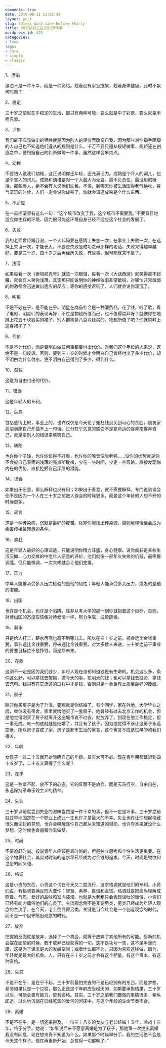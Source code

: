 ```yaml
---
comments: true
date: 2010-08-11 11:02:43
layout: post
slug: things-dont-care-before-thirty
title: 30岁前别去在乎的29件事
wordpress_id: 425
categories:
- love
tags:
- care
- simple
- classic
---
```


1、漂泊

漂泊不是一种不幸，而是一种资格。趁著没有家室拖累，趁著身体健康，此时不飘何时飘？

2、稳定

三十岁之前就在乎稳定的生活，那只有两种可能，要么就是中了彩票，要么就是未老先衰。


3、评价

我们最不应该做出的牺牲就是因为别人的评价而改变自我，因为那些对你指手画脚的人自己也不知道他们遵从的规则是什么。千万不要只遵从规矩做事，规矩还在创造之中，要根据自己的判断做每一件事，虽然这样会麻烦点。

4、幼稚

不要怕人说我们幼稚，这正说明你还年轻，还充满活力。成熟是个吓人的词儿，也是个害人的词儿。成熟和幼稚是对一个人最大而无当、最不负责任、最没用的概括。那些庸人，绝不会有人说他们幼稚。不信，到哪天你被生活压得老气横秋，暮气沉沉的时候，人们一定会说你成熟了，你就会知道成熟是个什么东西。

5、不适应

在一首摇滚里有这么一句：“这个城市改变了我，这个城市不需要我。”不要盲目地适应你生存的环境，因为很可能这环境自身已经不适应这个社会的发展了。

6、失败

我的老师曾经跟我说，一个人起码要在感情上失恋一次，在事业上失败一次，在选择上失误一次，才能长大。不要说失败是成功之母那样的老话，失败来得越早越好，要是三十岁，四十岁之后再经历失败，有些事，很可能就来不及了。

7、浅薄

如果每看一次《泰坦尼克号》就流一次眼泪，每看一次《大话西游》就笑得直不起腰，就会有人笑你浅薄。其实那只能说明你的神经依旧非常敏锐，对哪怕非常微弱的刺激都会迅速做出适应的反应；等你的感觉迟钝了，人们就会说你深沉了。

8、明星

不是不必在乎，是不能在乎。明星在商品社会是一种消费品，花了钱，听了歌，看了电影，明星们的表现再好，不过是物超所值而己，也不值得崇拜呀？就像你在地摊上花五十块钱买的裙子，别人都猜是八百块钱买的，物超所值了吧？你就崇拜上这身裙子了？

9、代价

不是不计代价，而是要明白做任何事都要付出代价。对我们这个年龄的人来说，这绝不是一句废话。否则，要到三十岁的时候才会明白自己曾经付出了多少代价，却不明白为什么付出，更不明白自己得到了多少，得到什么。

10、孤独

这是为自由付出的代价。

11、错误

这是年轻人的专利。

12、失意

包括感情上的，事业上的，也许仅仅是今天花了冤枉钱没买到可心的东西，朋友家高朋满座自己却插不上一句话。过分在乎失意的感受不是拿命运的捉弄来捉弄自己，就是拿别人的错误来惩罚自己。

13、缺陷

也许你个子矮，也许你长得不好看，也许你的嗓音像唐老鸭......没你的优势就是你不会被自己表面的浅薄的亮点所耽搁，少花一些时间，少走一些弯路，直接发现你内在的优势，直接挖掘自己深层的潜能。

14、误会

如果出于恶意，那么解释也没有用；如果出于善意，就不需要解释。专门说到误会倒不是因为一个人在三十岁之前被人误会的时候更多，而是这个年龄的人想不开的时候更多。

15、谣言

这是一种传染病，沉默是最好的疫苗。除非你能找出传染源，否则解释恰恰会成为病毒传播最理想的条件。

16、疯狂

这是年轻人最好的心理调适，只能说明你精力旺盛，身心健康。说你疯狂是某些生活压抑、心力交瘁的中老年人恶意的评价，他们就像一部年久失修的机器，最需要调适，但只能微调，一次大修就会让他们完蛋。

17、压力

中年人能够承受多大压力检验的是他的韧性；年轻人能承受多大压力，焕发的是他的潜能。

18、出国

也许是个机会，也许是个陷阱。除非从考大学的那一刻你就抱着这个目标，否则，对待出国的态度应该像对待爱情一样，努力争取，成败随缘。

19、薪水

只是给人打工，薪水再高也高不到哪儿去。所以在三十岁之前，机会远比金钱重要，事业远比金钱重要，将来远比金钱重要。对大多数人来说，三十岁之前干事业的首要目标绝不是挣钱，而是挣未来。

20、存款

这倒不一定是因为我们钱少，年轻人现在谁都知道钱是有生命的。机会这么多，条件这么好，可以拿钱去按揭，做今天的事，花明天的钱；也可以拿钱去投资，拿钱去充电。钱只有在它流通的过程中才是钱，否则只是一叠世界上质量最好的废纸。

21、房子

除非你买房子是为了升值，要嘛就是你结婚了。有个同学，家在外地，大学毕业之后，单位没有宿舍，家里就给他买了一套房子。他曾经有过去北京工作的机会，但是他觉得刚买了房子就离开这座城市说不过去，就放弃了。到现在他工作稳定，但一事无成。唯一的成就就是结婚了，并且有了孩子，因为他觉得不该让这房子永远空著，所以房子变成了家。房子是都市生活的寓言，这个寓言不应该过早的和我们相关。

22、年龄

女孩子一过二十五就开始隐瞒自己的年龄，其实大可不必。现在青年期都延迟到四十五岁了，二十五又算得了什么呢？

23、在乎

这是一种拿不起、放不下的心态，它的反面不是放弃，而是天马行空，自由自在，永远保持革命乐观主义的精神。

24、失业

三十岁以前就尝到失业的滋味当然是一件不幸的事，但不一定是坏事。三十岁之前就过早地固定在一个职业上终此一生也许才是最大的不幸。失业也许让你想起埋藏很久而尘封的梦想，也许会唤醒连你自己都从未知道的潜能。也许你本来就没什么梦想，这时候也会逼著你去做梦。

25、时尚

不要追赶时尚。按说青年人应该是最时尚的，但是独立思考和个性生活更重要。在这个物质社会，其实对时尚的追求早已经成为对金钱的追求。今天，时尚是物欲和世俗的同义语。

26、格调

这是小资的东西，小资这个词在今天又二度流行，追求格调就是他们的专利。小资们说，有格调要满足四大要件：智慧、素养、自信和金钱。格调就是把高尚理解成穿着、气质、爱好的品味和室内装潢。也就是大老粗只会表现谈吐的庸俗，小资们已经有能力庸俗他们的心灵了。主流观念倒不是非要另类，另类已经成为年轻人观念的主流了，在今天，老土倒显得另类。关键是当今社会是一个创造观念的时代，而不是一个固守陈旧观念的时代。

27、放弃

把握的反面就是放弃，选择了一个机会，就等于放弃了其他所有的可能。当新的机会摆在面前的时候，敢于放弃已经获得的一切，这不是功亏一篑，这不是半途而废，这是为了谋求更大的发展空间；或者什么都不为，只因为喜欢这样做，因为，年轻就是最大的机会。人，只有在三十岁之前才会有这个胆量，有这个资本，有这种资格。

28、失恋

不是不在乎，是在乎不起。三十岁前最怕失去的不是已经拥有的东西，而是梦想。爱情如果只是一个过程，那么正是这个年龄应当经历的，如果要承担结果，三十岁以后，可能会更有能力，更有资格。其实，三十岁之前我们要做的事情很多，稍纵即逝，过久地沉溺在已经乾涸的爱河的河床中，与这个年龄的生命节奏不合。

29、离婚

不是不在乎，是一切还来得及。一位三十八岁的女友与老公结婚十五年，冷战十三年，终于分手。她说：“如果说后来不愿意离婚是为了孩子，那他第一次提出离婚我没有同意，现在想来真不知道为什么。如果那个时候早分手，我的生活绝不会是今天这个样子。现在再重新开始，总觉得一切都晚了。”
